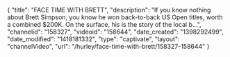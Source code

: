 {
    "title": "FACE TIME WITH BRETT",
    "description": "If you know nothing about Brett Simpson, you know he won back-to-back US Open titles, worth a combined $200K. On the surface, his is the story of the local b...",
    "channelid": "158327",
    "videoid": "158644",
    "date_created": "1398292499",
    "date_modified": "1418181332",
    "type": "captivate",
    "layout": "channelVideo",
    "url": "\/hurley\/face-time-with-brett\/158327-158644"
}